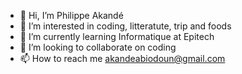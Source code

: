 - 👋 Hi, I’m Philippe Akandé
- 👀 I’m interested in coding, litteratute, trip and foods
- 🌱 I’m currently learning Informatique at Epitech
- 💞️ I’m looking to collaborate on coding
- 📫 How to reach me akandeabiodoun@gmail.com

<!---
Akanphi/Akanphi is a ✨ special ✨ repository because its `README.md` (this file) appears on your GitHub profile.
You can click the Preview link to take a look at your changes.
--->

